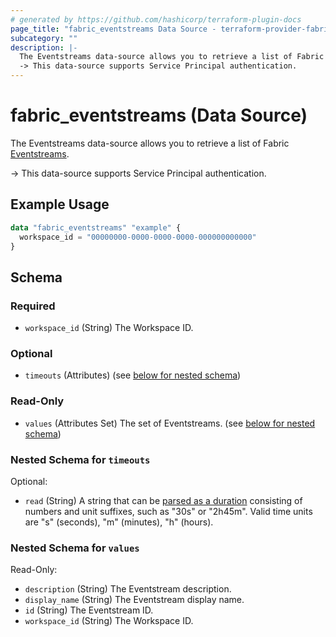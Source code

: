 ```yaml
---
# generated by https://github.com/hashicorp/terraform-plugin-docs
page_title: "fabric_eventstreams Data Source - terraform-provider-fabric"
subcategory: ""
description: |-
  The Eventstreams data-source allows you to retrieve a list of Fabric Eventstreams https://learn.microsoft.com/fabric/real-time-intelligence/event-streams/overview.
  -> This data-source supports Service Principal authentication.
---
```


# fabric_eventstreams (Data Source)

The Eventstreams data-source allows you to retrieve a list of Fabric [Eventstreams](https://learn.microsoft.com/fabric/real-time-intelligence/event-streams/overview).

-> This data-source supports Service Principal authentication.

## Example Usage

```terraform
data "fabric_eventstreams" "example" {
  workspace_id = "00000000-0000-0000-0000-000000000000"
}
```

<!-- schema generated by tfplugindocs -->
## Schema

### Required

- `workspace_id` (String) The Workspace ID.

### Optional

- `timeouts` (Attributes) (see [below for nested schema](#nestedatt--timeouts))

### Read-Only

- `values` (Attributes Set) The set of Eventstreams. (see [below for nested schema](#nestedatt--values))

<a id="nestedatt--timeouts"></a>

### Nested Schema for `timeouts`

Optional:

- `read` (String) A string that can be [parsed as a duration](https://pkg.go.dev/time#ParseDuration) consisting of numbers and unit suffixes, such as "30s" or "2h45m". Valid time units are "s" (seconds), "m" (minutes), "h" (hours).

<a id="nestedatt--values"></a>

### Nested Schema for `values`

Read-Only:

- `description` (String) The Eventstream description.
- `display_name` (String) The Eventstream display name.
- `id` (String) The Eventstream ID.
- `workspace_id` (String) The Workspace ID.
